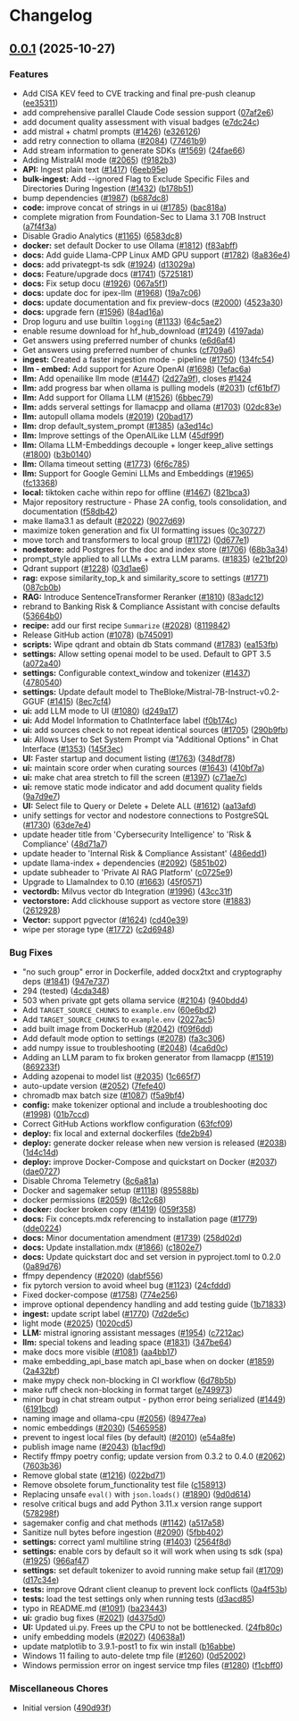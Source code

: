 # Changelog

## [0.0.1](https://github.com/GitSolved/Internal-Banking-Assistant/compare/v0.6.2...v0.0.1) (2025-10-27)


### Features

* Add CISA KEV feed to CVE tracking and final pre-push cleanup ([ee35311](https://github.com/GitSolved/Internal-Banking-Assistant/commit/ee353114ea28343cd386e6f278d5f35d3852257d))
* add comprehensive parallel Claude Code session support ([07af2e6](https://github.com/GitSolved/Internal-Banking-Assistant/commit/07af2e60019b04a26ebca01853d5b672fead716e))
* add document quality assessment with visual badges ([e7dc24c](https://github.com/GitSolved/Internal-Banking-Assistant/commit/e7dc24c226fe4dbf0806a4fc5459710f3182aa5a))
* add mistral + chatml prompts ([#1426](https://github.com/GitSolved/Internal-Banking-Assistant/issues/1426)) ([e326126](https://github.com/GitSolved/Internal-Banking-Assistant/commit/e326126d0d4cd7e46a79f080c442c86f6dd4d24b))
* add retry connection to ollama ([#2084](https://github.com/GitSolved/Internal-Banking-Assistant/issues/2084)) ([77461b9](https://github.com/GitSolved/Internal-Banking-Assistant/commit/77461b96cf2e18b88b592fff441206a49826db97))
* Add stream information to generate SDKs ([#1569](https://github.com/GitSolved/Internal-Banking-Assistant/issues/1569)) ([24fae66](https://github.com/GitSolved/Internal-Banking-Assistant/commit/24fae660e6913aac6b52745fb2c2fe128ba2eb79))
* Adding MistralAI mode ([#2065](https://github.com/GitSolved/Internal-Banking-Assistant/issues/2065)) ([f9182b3](https://github.com/GitSolved/Internal-Banking-Assistant/commit/f9182b3a86d88af7c699b41b3a5f21401117acfc))
* **API:** Ingest plain text ([#1417](https://github.com/GitSolved/Internal-Banking-Assistant/issues/1417)) ([6eeb95e](https://github.com/GitSolved/Internal-Banking-Assistant/commit/6eeb95ec7f17a618aaa47f5034ee5bccae02b667))
* **bulk-ingest:** Add --ignored Flag to Exclude Specific Files and Directories During Ingestion ([#1432](https://github.com/GitSolved/Internal-Banking-Assistant/issues/1432)) ([b178b51](https://github.com/GitSolved/Internal-Banking-Assistant/commit/b178b514519550e355baf0f4f3f6beb73dca7df2))
* bump dependencies ([#1987](https://github.com/GitSolved/Internal-Banking-Assistant/issues/1987)) ([b687dc8](https://github.com/GitSolved/Internal-Banking-Assistant/commit/b687dc852413404c52d26dcb94536351a63b169d))
* **code:** improve concat of strings in ui ([#1785](https://github.com/GitSolved/Internal-Banking-Assistant/issues/1785)) ([bac818a](https://github.com/GitSolved/Internal-Banking-Assistant/commit/bac818add51b104cda925b8f1f7b51448e935ca1))
* complete migration from Foundation-Sec to Llama 3.1 70B Instruct ([a7f4f3a](https://github.com/GitSolved/Internal-Banking-Assistant/commit/a7f4f3a275275d7b034fead7737c54dc93ddfac2))
* Disable Gradio Analytics ([#1165](https://github.com/GitSolved/Internal-Banking-Assistant/issues/1165)) ([6583dc8](https://github.com/GitSolved/Internal-Banking-Assistant/commit/6583dc84c082773443fc3973b1cdf8095fa3fec3))
* **docker:** set default Docker to use Ollama ([#1812](https://github.com/GitSolved/Internal-Banking-Assistant/issues/1812)) ([f83abff](https://github.com/GitSolved/Internal-Banking-Assistant/commit/f83abff8bc955a6952c92cc7bcb8985fcec93afa))
* **docs:** Add guide Llama-CPP Linux AMD GPU support ([#1782](https://github.com/GitSolved/Internal-Banking-Assistant/issues/1782)) ([8a836e4](https://github.com/GitSolved/Internal-Banking-Assistant/commit/8a836e4651543f099c59e2bf497ab8c55a7cd2e5))
* **docs:** add privategpt-ts sdk ([#1924](https://github.com/GitSolved/Internal-Banking-Assistant/issues/1924)) ([d13029a](https://github.com/GitSolved/Internal-Banking-Assistant/commit/d13029a046f6e19e8ee65bef3acd96365c738df2))
* **docs:** Feature/upgrade docs ([#1741](https://github.com/GitSolved/Internal-Banking-Assistant/issues/1741)) ([5725181](https://github.com/GitSolved/Internal-Banking-Assistant/commit/572518143ac46532382db70bed6f73b5082302c1))
* **docs:** Fix setup docu ([#1926](https://github.com/GitSolved/Internal-Banking-Assistant/issues/1926)) ([067a5f1](https://github.com/GitSolved/Internal-Banking-Assistant/commit/067a5f144ca6e605c99d7dbe9ca7d8207ac8808d))
* **docs:** update doc for ipex-llm ([#1968](https://github.com/GitSolved/Internal-Banking-Assistant/issues/1968)) ([19a7c06](https://github.com/GitSolved/Internal-Banking-Assistant/commit/19a7c065ef7f42b37f289dd28ac945f7afc0e73a))
* **docs:** update documentation and fix preview-docs ([#2000](https://github.com/GitSolved/Internal-Banking-Assistant/issues/2000)) ([4523a30](https://github.com/GitSolved/Internal-Banking-Assistant/commit/4523a30c8f004aac7a7ae224671e2c45ec0cb973))
* **docs:** upgrade fern ([#1596](https://github.com/GitSolved/Internal-Banking-Assistant/issues/1596)) ([84ad16a](https://github.com/GitSolved/Internal-Banking-Assistant/commit/84ad16af80191597a953248ce66e963180e8ddec))
* Drop loguru and use builtin `logging` ([#1133](https://github.com/GitSolved/Internal-Banking-Assistant/issues/1133)) ([64c5ae2](https://github.com/GitSolved/Internal-Banking-Assistant/commit/64c5ae214a9520151c9c2d52ece535867d799367))
* enable resume download for hf_hub_download ([#1249](https://github.com/GitSolved/Internal-Banking-Assistant/issues/1249)) ([4197ada](https://github.com/GitSolved/Internal-Banking-Assistant/commit/4197ada6267c822f32c1d7ba2be6e7ce145a3404))
* Get answers using preferred number of chunks ([e6d6af4](https://github.com/GitSolved/Internal-Banking-Assistant/commit/e6d6af4f824fe8fef375145813877ce39e521a02))
* Get answers using preferred number of chunks ([cf709a6](https://github.com/GitSolved/Internal-Banking-Assistant/commit/cf709a6b7a951fc333ef5a089b24179ca660469b))
* **ingest:** Created a faster ingestion mode - pipeline ([#1750](https://github.com/GitSolved/Internal-Banking-Assistant/issues/1750)) ([134fc54](https://github.com/GitSolved/Internal-Banking-Assistant/commit/134fc54d7d636be91680dc531f5cbe2c5892ac56))
* **llm - embed:** Add support for Azure OpenAI ([#1698](https://github.com/GitSolved/Internal-Banking-Assistant/issues/1698)) ([1efac6a](https://github.com/GitSolved/Internal-Banking-Assistant/commit/1efac6a3fe19e4d62325e2c2915cd84ea277f04f))
* **llm:** Add openailike llm mode ([#1447](https://github.com/GitSolved/Internal-Banking-Assistant/issues/1447)) ([2d27a9f](https://github.com/GitSolved/Internal-Banking-Assistant/commit/2d27a9f956d672cb1fe715cf0acdd35c37f378a5)), closes [#1424](https://github.com/GitSolved/Internal-Banking-Assistant/issues/1424)
* **llm:** add progress bar when ollama is pulling models ([#2031](https://github.com/GitSolved/Internal-Banking-Assistant/issues/2031)) ([cf61bf7](https://github.com/GitSolved/Internal-Banking-Assistant/commit/cf61bf780f8d122e4057d002abf03563bb45614a))
* **llm:** Add support for Ollama LLM ([#1526](https://github.com/GitSolved/Internal-Banking-Assistant/issues/1526)) ([6bbec79](https://github.com/GitSolved/Internal-Banking-Assistant/commit/6bbec79583b7f28d9bea4b39c099ebef149db843))
* **llm:** adds serveral settings for llamacpp and ollama ([#1703](https://github.com/GitSolved/Internal-Banking-Assistant/issues/1703)) ([02dc83e](https://github.com/GitSolved/Internal-Banking-Assistant/commit/02dc83e8e9f7ada181ff813f25051bbdff7b7c6b))
* **llm:** autopull ollama models ([#2019](https://github.com/GitSolved/Internal-Banking-Assistant/issues/2019)) ([20bad17](https://github.com/GitSolved/Internal-Banking-Assistant/commit/20bad17c9857809158e689e9671402136c1e3d84))
* **llm:** drop default_system_prompt ([#1385](https://github.com/GitSolved/Internal-Banking-Assistant/issues/1385)) ([a3ed14c](https://github.com/GitSolved/Internal-Banking-Assistant/commit/a3ed14c58f77351dbd5f8f2d7868d1642a44f017))
* **llm:** Improve settings of the OpenAILike LLM ([45df99f](https://github.com/GitSolved/Internal-Banking-Assistant/commit/45df99feb7eb308d7dd4770039814558b75d78ae))
* **llm:** Ollama LLM-Embeddings decouple + longer keep_alive settings ([#1800](https://github.com/GitSolved/Internal-Banking-Assistant/issues/1800)) ([b3b0140](https://github.com/GitSolved/Internal-Banking-Assistant/commit/b3b0140e244e7a313bfaf4ef10eb0f7e4192710e))
* **llm:** Ollama timeout setting ([#1773](https://github.com/GitSolved/Internal-Banking-Assistant/issues/1773)) ([6f6c785](https://github.com/GitSolved/Internal-Banking-Assistant/commit/6f6c785dac2bbad37d0b67fda215784298514d39))
* **llm:** Support for Google Gemini LLMs and Embeddings ([#1965](https://github.com/GitSolved/Internal-Banking-Assistant/issues/1965)) ([fc13368](https://github.com/GitSolved/Internal-Banking-Assistant/commit/fc13368bc72d1f4c27644677431420ed77731c03))
* **local:** tiktoken cache within repo for offline ([#1467](https://github.com/GitSolved/Internal-Banking-Assistant/issues/1467)) ([821bca3](https://github.com/GitSolved/Internal-Banking-Assistant/commit/821bca32e9ee7c909fd6488445ff6a04463bf91b))
* Major repository restructure - Phase 2A config, tools consolidation, and documentation ([f58db42](https://github.com/GitSolved/Internal-Banking-Assistant/commit/f58db42aaca3b0e71d498d58e0b2fa4bf971ef5e))
* make llama3.1 as default ([#2022](https://github.com/GitSolved/Internal-Banking-Assistant/issues/2022)) ([9027d69](https://github.com/GitSolved/Internal-Banking-Assistant/commit/9027d695c11fbb01e62424b855665de71d513417))
* maximize token generation and fix UI formatting issues ([0c30727](https://github.com/GitSolved/Internal-Banking-Assistant/commit/0c30727b5bee21614593ca234cd525e152f18489))
* move torch and transformers to local group ([#1172](https://github.com/GitSolved/Internal-Banking-Assistant/issues/1172)) ([0d677e1](https://github.com/GitSolved/Internal-Banking-Assistant/commit/0d677e10b970aec222ec04837d0f08f1631b6d4a))
* **nodestore:** add Postgres for the doc and index store ([#1706](https://github.com/GitSolved/Internal-Banking-Assistant/issues/1706)) ([68b3a34](https://github.com/GitSolved/Internal-Banking-Assistant/commit/68b3a34b032a08ca073a687d2058f926032495b3))
* prompt_style applied to all LLMs + extra LLM params. ([#1835](https://github.com/GitSolved/Internal-Banking-Assistant/issues/1835)) ([e21bf20](https://github.com/GitSolved/Internal-Banking-Assistant/commit/e21bf20c10938b24711d9f2c765997f44d7e02a9))
* Qdrant support ([#1228](https://github.com/GitSolved/Internal-Banking-Assistant/issues/1228)) ([03d1ae6](https://github.com/GitSolved/Internal-Banking-Assistant/commit/03d1ae6d70dffdd2411f0d4e92f65080fff5a6e2))
* **rag:** expose similarity_top_k and similarity_score to settings ([#1771](https://github.com/GitSolved/Internal-Banking-Assistant/issues/1771)) ([087cb0b](https://github.com/GitSolved/Internal-Banking-Assistant/commit/087cb0b7b74c3eb80f4f60b47b3a021c81272ae1))
* **RAG:** Introduce SentenceTransformer Reranker ([#1810](https://github.com/GitSolved/Internal-Banking-Assistant/issues/1810)) ([83adc12](https://github.com/GitSolved/Internal-Banking-Assistant/commit/83adc12a8ef0fa0c13a0dec084fa596445fc9075))
* rebrand to Banking Risk & Compliance Assistant with concise defaults ([53664b0](https://github.com/GitSolved/Internal-Banking-Assistant/commit/53664b07eb08f35e71ac6cdfade2e77521591cff))
* **recipe:** add our first recipe  `Summarize` ([#2028](https://github.com/GitSolved/Internal-Banking-Assistant/issues/2028)) ([8119842](https://github.com/GitSolved/Internal-Banking-Assistant/commit/8119842ae6f1f5ecfaf42b06fa0d1ffec675def4))
* Release GitHub action ([#1078](https://github.com/GitSolved/Internal-Banking-Assistant/issues/1078)) ([b745091](https://github.com/GitSolved/Internal-Banking-Assistant/commit/b7450911b25b0b70528fd4b620cffb90766e3448))
* **scripts:** Wipe qdrant and obtain db Stats command ([#1783](https://github.com/GitSolved/Internal-Banking-Assistant/issues/1783)) ([ea153fb](https://github.com/GitSolved/Internal-Banking-Assistant/commit/ea153fb92f1f61f64c0d04fff0048d4d00b6f8d0))
* **settings:** Allow setting openai model to be used. Default to GPT 3.5 ([a072a40](https://github.com/GitSolved/Internal-Banking-Assistant/commit/a072a40a7c987518b9e923fc82b40e9deaa197e4))
* **settings:** Configurable context_window and tokenizer ([#1437](https://github.com/GitSolved/Internal-Banking-Assistant/issues/1437)) ([4780540](https://github.com/GitSolved/Internal-Banking-Assistant/commit/47805408703c23f0fd5cab52338142c1886b450b))
* **settings:** Update default model to TheBloke/Mistral-7B-Instruct-v0.2-GGUF ([#1415](https://github.com/GitSolved/Internal-Banking-Assistant/issues/1415)) ([8ec7cf4](https://github.com/GitSolved/Internal-Banking-Assistant/commit/8ec7cf49f40701a4f2156c48eb2fad9fe6220629))
* **ui:** add LLM mode to UI ([#1080](https://github.com/GitSolved/Internal-Banking-Assistant/issues/1080)) ([d249a17](https://github.com/GitSolved/Internal-Banking-Assistant/commit/d249a17c330abd122e4988d35d94bcc2df980700))
* **ui:** Add Model Information to ChatInterface label ([f0b174c](https://github.com/GitSolved/Internal-Banking-Assistant/commit/f0b174c097c2d5e52deae8ef88de30a0d9013a38))
* **ui:** add sources check to not repeat identical sources ([#1705](https://github.com/GitSolved/Internal-Banking-Assistant/issues/1705)) ([290b9fb](https://github.com/GitSolved/Internal-Banking-Assistant/commit/290b9fb084632216300e89bdadbfeb0380724b12))
* **ui:** Allows User to Set System Prompt via "Additional Options" in Chat Interface ([#1353](https://github.com/GitSolved/Internal-Banking-Assistant/issues/1353)) ([145f3ec](https://github.com/GitSolved/Internal-Banking-Assistant/commit/145f3ec9f41c4def5abf4065a06fb0786e2d992a))
* **UI:** Faster startup and document listing ([#1763](https://github.com/GitSolved/Internal-Banking-Assistant/issues/1763)) ([348df78](https://github.com/GitSolved/Internal-Banking-Assistant/commit/348df781b51606b2f9810bcd46f850e54192fd16))
* **ui:** maintain score order when curating sources ([#1643](https://github.com/GitSolved/Internal-Banking-Assistant/issues/1643)) ([410bf7a](https://github.com/GitSolved/Internal-Banking-Assistant/commit/410bf7a71f17e77c4aec723ab80c233b53765964))
* **ui:** make chat area stretch to fill the screen ([#1397](https://github.com/GitSolved/Internal-Banking-Assistant/issues/1397)) ([c71ae7c](https://github.com/GitSolved/Internal-Banking-Assistant/commit/c71ae7cee92463bbc5ea9c434eab9f99166e1363))
* **ui:** remove static mode indicator and add document quality fields ([9a7d9e7](https://github.com/GitSolved/Internal-Banking-Assistant/commit/9a7d9e72712c2f91db2a630b31419f6d45ea3110))
* **UI:** Select file to Query or Delete + Delete ALL ([#1612](https://github.com/GitSolved/Internal-Banking-Assistant/issues/1612)) ([aa13afd](https://github.com/GitSolved/Internal-Banking-Assistant/commit/aa13afde07122f2ddda3942f630e5cadc7e4e1ee))
* unify settings for vector and nodestore connections to PostgreSQL ([#1730](https://github.com/GitSolved/Internal-Banking-Assistant/issues/1730)) ([63de7e4](https://github.com/GitSolved/Internal-Banking-Assistant/commit/63de7e4930ac90dd87620225112a22ffcbbb31ee))
* update header title from 'Cybersecurity Intelligence' to 'Risk & Compliance' ([48d71a7](https://github.com/GitSolved/Internal-Banking-Assistant/commit/48d71a77bd8968c99e2787b74e20867d3dfd367e))
* update header to 'Internal Risk & Compliance Assistant' ([486edd1](https://github.com/GitSolved/Internal-Banking-Assistant/commit/486edd111d84282fbd3ef24458440a372b81ee0e))
* update llama-index + dependencies ([#2092](https://github.com/GitSolved/Internal-Banking-Assistant/issues/2092)) ([5851b02](https://github.com/GitSolved/Internal-Banking-Assistant/commit/5851b02378313f3dba315e0251cfd421af79dae6))
* update subheader to 'Private AI RAG Platform' ([c0725e9](https://github.com/GitSolved/Internal-Banking-Assistant/commit/c0725e97c9b3696a5a03216efd236cbbce762fb1))
* Upgrade to LlamaIndex to 0.10 ([#1663](https://github.com/GitSolved/Internal-Banking-Assistant/issues/1663)) ([45f0571](https://github.com/GitSolved/Internal-Banking-Assistant/commit/45f05711eb71ffccdedb26f37e680ced55795d44))
* **vectordb:** Milvus vector db Integration ([#1996](https://github.com/GitSolved/Internal-Banking-Assistant/issues/1996)) ([43cc31f](https://github.com/GitSolved/Internal-Banking-Assistant/commit/43cc31f74015f8d8fcbf7a8ea7d7d9ecc66cf8c9))
* **vectorstore:** Add clickhouse support as vectore store ([#1883](https://github.com/GitSolved/Internal-Banking-Assistant/issues/1883)) ([2612928](https://github.com/GitSolved/Internal-Banking-Assistant/commit/26129288394c7483e6fc0496a11dc35679528cc1))
* **Vector:** support pgvector ([#1624](https://github.com/GitSolved/Internal-Banking-Assistant/issues/1624)) ([cd40e39](https://github.com/GitSolved/Internal-Banking-Assistant/commit/cd40e3982b780b548b9eea6438c759f1c22743a8))
* wipe per storage type ([#1772](https://github.com/GitSolved/Internal-Banking-Assistant/issues/1772)) ([c2d6948](https://github.com/GitSolved/Internal-Banking-Assistant/commit/c2d694852b4696834962a42fde047b728722ad74))


### Bug Fixes

* "no such group" error in Dockerfile, added docx2txt and cryptography deps ([#1841](https://github.com/GitSolved/Internal-Banking-Assistant/issues/1841)) ([947e737](https://github.com/GitSolved/Internal-Banking-Assistant/commit/947e737f300adf621d2261d527192f36f3387f8e))
* 294 (tested) ([4cda348](https://github.com/GitSolved/Internal-Banking-Assistant/commit/4cda348cf87f56ff237e376b03732b1b47a99215))
* 503 when private gpt gets ollama service ([#2104](https://github.com/GitSolved/Internal-Banking-Assistant/issues/2104)) ([940bdd4](https://github.com/GitSolved/Internal-Banking-Assistant/commit/940bdd49af14d9c1e7fd4af54f12648b5fc1f9c0))
* Add `TARGET_SOURCE_CHUNKS` to `example.env` ([60e6bd2](https://github.com/GitSolved/Internal-Banking-Assistant/commit/60e6bd25eb7e54a6d62ab0a9642c09170c1729e3))
* Add `TARGET_SOURCE_CHUNKS` to `example.env` ([2027ac5](https://github.com/GitSolved/Internal-Banking-Assistant/commit/2027ac563b6606199563632191b65f5105af8ebe))
* add built image from DockerHub ([#2042](https://github.com/GitSolved/Internal-Banking-Assistant/issues/2042)) ([f09f6dd](https://github.com/GitSolved/Internal-Banking-Assistant/commit/f09f6dd2553077d4566dbe6b48a450e05c2f049e))
* Add default mode option to settings ([#2078](https://github.com/GitSolved/Internal-Banking-Assistant/issues/2078)) ([fa3c306](https://github.com/GitSolved/Internal-Banking-Assistant/commit/fa3c30661d2ab04634361e20e7819365e3dd351a))
* add numpy issue to troubleshooting ([#2048](https://github.com/GitSolved/Internal-Banking-Assistant/issues/2048)) ([4ca6d0c](https://github.com/GitSolved/Internal-Banking-Assistant/commit/4ca6d0cb556be7a598f7d3e3b00d2a29214ee1e8))
* Adding an LLM param to fix broken generator from llamacpp ([#1519](https://github.com/GitSolved/Internal-Banking-Assistant/issues/1519)) ([869233f](https://github.com/GitSolved/Internal-Banking-Assistant/commit/869233f0e4f03dc23e5fae43cf7cb55350afdee9))
* Adding azopenai to model list ([#2035](https://github.com/GitSolved/Internal-Banking-Assistant/issues/2035)) ([1c665f7](https://github.com/GitSolved/Internal-Banking-Assistant/commit/1c665f7900658144f62814b51f6e3434a6d7377f))
* auto-update version ([#2052](https://github.com/GitSolved/Internal-Banking-Assistant/issues/2052)) ([7fefe40](https://github.com/GitSolved/Internal-Banking-Assistant/commit/7fefe408b4267684c6e3c1a43c5dc2b73ec61fe4))
* chromadb max batch size ([#1087](https://github.com/GitSolved/Internal-Banking-Assistant/issues/1087)) ([f5a9bf4](https://github.com/GitSolved/Internal-Banking-Assistant/commit/f5a9bf4e374b2d4c76438cf8a97cccf222ec8e6f))
* **config:** make tokenizer optional and include a troubleshooting doc ([#1998](https://github.com/GitSolved/Internal-Banking-Assistant/issues/1998)) ([01b7ccd](https://github.com/GitSolved/Internal-Banking-Assistant/commit/01b7ccd0648be032846647c9a184925d3682f612))
* Correct GitHub Actions workflow configuration ([63fcf09](https://github.com/GitSolved/Internal-Banking-Assistant/commit/63fcf098779e4b5d7a37dfef7ede436a79a51c46))
* **deploy:** fix local and external dockerfiles ([fde2b94](https://github.com/GitSolved/Internal-Banking-Assistant/commit/fde2b942bc03688701ed563be6d7d597c75e4e4e))
* **deploy:** generate docker release when new version is released ([#2038](https://github.com/GitSolved/Internal-Banking-Assistant/issues/2038)) ([1d4c14d](https://github.com/GitSolved/Internal-Banking-Assistant/commit/1d4c14d7a3c383c874b323d934be01afbaca899e))
* **deploy:** improve Docker-Compose and quickstart on Docker ([#2037](https://github.com/GitSolved/Internal-Banking-Assistant/issues/2037)) ([dae0727](https://github.com/GitSolved/Internal-Banking-Assistant/commit/dae0727a1b4abd35d2b0851fe30e0a4ed67e0fbb))
* Disable Chroma Telemetry ([8c6a81a](https://github.com/GitSolved/Internal-Banking-Assistant/commit/8c6a81a07fc9c800d53f62a33f5ae3b5247a22a6))
* Docker and sagemaker setup ([#1118](https://github.com/GitSolved/Internal-Banking-Assistant/issues/1118)) ([895588b](https://github.com/GitSolved/Internal-Banking-Assistant/commit/895588b82a06c2bc71a9e22fb840c7f6442a3b5b))
* docker permissions ([#2059](https://github.com/GitSolved/Internal-Banking-Assistant/issues/2059)) ([8c12c68](https://github.com/GitSolved/Internal-Banking-Assistant/commit/8c12c6830b37851cccb3fea75faa820fce49284a))
* **docker:** docker broken copy ([#1419](https://github.com/GitSolved/Internal-Banking-Assistant/issues/1419)) ([059f358](https://github.com/GitSolved/Internal-Banking-Assistant/commit/059f35840adbc3fb93d847d6decf6da32d08670c))
* **docs:** Fix concepts.mdx referencing to installation page ([#1779](https://github.com/GitSolved/Internal-Banking-Assistant/issues/1779)) ([dde0224](https://github.com/GitSolved/Internal-Banking-Assistant/commit/dde02245bcd51a7ede7b6789c82ae217cac53d92))
* **docs:** Minor documentation amendment ([#1739](https://github.com/GitSolved/Internal-Banking-Assistant/issues/1739)) ([258d02d](https://github.com/GitSolved/Internal-Banking-Assistant/commit/258d02d87c5cb81d6c3a6f06aa69339b670dffa9))
* **docs:** Update installation.mdx ([#1866](https://github.com/GitSolved/Internal-Banking-Assistant/issues/1866)) ([c1802e7](https://github.com/GitSolved/Internal-Banking-Assistant/commit/c1802e7cf0e56a2603213ec3b6a4af8fadb8a17a))
* **docs:** Update quickstart doc and set version in pyproject.toml to 0.2.0 ([0a89d76](https://github.com/GitSolved/Internal-Banking-Assistant/commit/0a89d76cc5ed4371ffe8068858f23dfbb5e8cc37))
* ffmpy dependency ([#2020](https://github.com/GitSolved/Internal-Banking-Assistant/issues/2020)) ([dabf556](https://github.com/GitSolved/Internal-Banking-Assistant/commit/dabf556dae9cb00fe0262270e5138d982585682e))
* fix pytorch version to avoid wheel bug ([#1123](https://github.com/GitSolved/Internal-Banking-Assistant/issues/1123)) ([24cfddd](https://github.com/GitSolved/Internal-Banking-Assistant/commit/24cfddd60f74aadd2dade4c63f6012a2489938a1))
* Fixed docker-compose ([#1758](https://github.com/GitSolved/Internal-Banking-Assistant/issues/1758)) ([774e256](https://github.com/GitSolved/Internal-Banking-Assistant/commit/774e2560520dc31146561d09a2eb464c68593871))
* improve optional dependency handling and add testing guide ([1b71833](https://github.com/GitSolved/Internal-Banking-Assistant/commit/1b718337e389127704f3c2c39055e1855678d9d1))
* **ingest:** update script label ([#1770](https://github.com/GitSolved/Internal-Banking-Assistant/issues/1770)) ([7d2de5c](https://github.com/GitSolved/Internal-Banking-Assistant/commit/7d2de5c96fd42e339b26269b3155791311ef1d08))
* light mode ([#2025](https://github.com/GitSolved/Internal-Banking-Assistant/issues/2025)) ([1020cd5](https://github.com/GitSolved/Internal-Banking-Assistant/commit/1020cd53288af71a17882781f392512568f1b846))
* **LLM:** mistral ignoring assistant messages ([#1954](https://github.com/GitSolved/Internal-Banking-Assistant/issues/1954)) ([c7212ac](https://github.com/GitSolved/Internal-Banking-Assistant/commit/c7212ac7cc891f9e3c713cc206ae9807c5dfdeb6))
* **llm:** special tokens and leading space ([#1831](https://github.com/GitSolved/Internal-Banking-Assistant/issues/1831)) ([347be64](https://github.com/GitSolved/Internal-Banking-Assistant/commit/347be643f7929c56382a77c3f45f0867605e0e0a))
* make docs more visible ([#1081](https://github.com/GitSolved/Internal-Banking-Assistant/issues/1081)) ([aa4bb17](https://github.com/GitSolved/Internal-Banking-Assistant/commit/aa4bb17a2e6a797b450fa11a45e0b0528b8efecf))
* make embedding_api_base match api_base when on docker ([#1859](https://github.com/GitSolved/Internal-Banking-Assistant/issues/1859)) ([2a432bf](https://github.com/GitSolved/Internal-Banking-Assistant/commit/2a432bf9c5582a94eb4052b1e80cabdb118d298e))
* make mypy check non-blocking in CI workflow ([6d78b5b](https://github.com/GitSolved/Internal-Banking-Assistant/commit/6d78b5bfe6868fcf4874c0eea2c456db06a15005))
* make ruff check non-blocking in format target ([e749973](https://github.com/GitSolved/Internal-Banking-Assistant/commit/e7499730c84e2e53cac75f0ad72d5d2d7116d531))
* minor bug in chat stream output - python error being serialized ([#1449](https://github.com/GitSolved/Internal-Banking-Assistant/issues/1449)) ([6191bcd](https://github.com/GitSolved/Internal-Banking-Assistant/commit/6191bcdbd6e92b6f4d5995967dc196c9348c5954))
* naming image and ollama-cpu ([#2056](https://github.com/GitSolved/Internal-Banking-Assistant/issues/2056)) ([89477ea](https://github.com/GitSolved/Internal-Banking-Assistant/commit/89477ea9d3a83181b0222b732a81c71db9edf142))
* nomic embeddings ([#2030](https://github.com/GitSolved/Internal-Banking-Assistant/issues/2030)) ([5465958](https://github.com/GitSolved/Internal-Banking-Assistant/commit/54659588b5b109a3dd17cca835e275240464d275))
* prevent to ingest local files (by default) ([#2010](https://github.com/GitSolved/Internal-Banking-Assistant/issues/2010)) ([e54a8fe](https://github.com/GitSolved/Internal-Banking-Assistant/commit/e54a8fe0433252808d0a60f6a08a43c9f5a42f3b))
* publish image name ([#2043](https://github.com/GitSolved/Internal-Banking-Assistant/issues/2043)) ([b1acf9d](https://github.com/GitSolved/Internal-Banking-Assistant/commit/b1acf9dc2cbca2047cd0087f13254ff5cda6e570))
* Rectify ffmpy poetry config; update version from 0.3.2 to 0.4.0 ([#2062](https://github.com/GitSolved/Internal-Banking-Assistant/issues/2062)) ([7603b36](https://github.com/GitSolved/Internal-Banking-Assistant/commit/7603b3627d91aed1cce2e1ae407fec11ca1ad132))
* Remove global state ([#1216](https://github.com/GitSolved/Internal-Banking-Assistant/issues/1216)) ([022bd71](https://github.com/GitSolved/Internal-Banking-Assistant/commit/022bd718e3dfc197027b1e24fb97e5525b186db4))
* Remove obsolete forum_functionality test file ([c158913](https://github.com/GitSolved/Internal-Banking-Assistant/commit/c15891347e09d8bb0539f1e9cd5346a975375316))
* Replacing unsafe `eval()` with `json.loads()` ([#1890](https://github.com/GitSolved/Internal-Banking-Assistant/issues/1890)) ([9d0d614](https://github.com/GitSolved/Internal-Banking-Assistant/commit/9d0d614706581a8bfa57db45f62f84ab23d26f15))
* resolve critical bugs and add Python 3.11.x version range support ([578298f](https://github.com/GitSolved/Internal-Banking-Assistant/commit/578298f6ff00313a2af68a629e3c74caf9e176fd))
* sagemaker config and chat methods ([#1142](https://github.com/GitSolved/Internal-Banking-Assistant/issues/1142)) ([a517a58](https://github.com/GitSolved/Internal-Banking-Assistant/commit/a517a588c4927aa5c5c2a93e4f82a58f0599d251))
* Sanitize null bytes before ingestion ([#2090](https://github.com/GitSolved/Internal-Banking-Assistant/issues/2090)) ([5fbb402](https://github.com/GitSolved/Internal-Banking-Assistant/commit/5fbb402477c41e09f56a3e5adc32f316341772bf))
* **settings:** correct yaml multiline string ([#1403](https://github.com/GitSolved/Internal-Banking-Assistant/issues/1403)) ([2564f8d](https://github.com/GitSolved/Internal-Banking-Assistant/commit/2564f8d2bb8c4332a6a0ab6d722a2ac15006b85f))
* **settings:** enable cors by default so it will work when using ts sdk (spa) ([#1925](https://github.com/GitSolved/Internal-Banking-Assistant/issues/1925)) ([966af47](https://github.com/GitSolved/Internal-Banking-Assistant/commit/966af4771dbe5cf3fdf554b5fdf8f732407859c4))
* **settings:** set default tokenizer to avoid running make setup fail ([#1709](https://github.com/GitSolved/Internal-Banking-Assistant/issues/1709)) ([d17c34e](https://github.com/GitSolved/Internal-Banking-Assistant/commit/d17c34e81a84518086b93605b15032e2482377f7))
* **tests:** improve Qdrant client cleanup to prevent lock conflicts ([0a4f53b](https://github.com/GitSolved/Internal-Banking-Assistant/commit/0a4f53b1de9e23a87e310bb49d29fb9c4fd238ef))
* **tests:** load the test settings only when running tests ([d3acd85](https://github.com/GitSolved/Internal-Banking-Assistant/commit/d3acd85fe34030f8cfd7daf50b30c534087bdf2b))
* typo in README.md ([#1091](https://github.com/GitSolved/Internal-Banking-Assistant/issues/1091)) ([ba23443](https://github.com/GitSolved/Internal-Banking-Assistant/commit/ba23443a70d323cd4f9a242b33fd9dce1bacd2db))
* **ui:** gradio bug fixes ([#2021](https://github.com/GitSolved/Internal-Banking-Assistant/issues/2021)) ([d4375d0](https://github.com/GitSolved/Internal-Banking-Assistant/commit/d4375d078f18ba53562fd71651159f997fff865f))
* **UI:** Updated ui.py. Frees up the CPU to not be bottlenecked. ([24fb80c](https://github.com/GitSolved/Internal-Banking-Assistant/commit/24fb80ca38f21910fe4fd81505d14960e9ed4faa))
* unify embedding models ([#2027](https://github.com/GitSolved/Internal-Banking-Assistant/issues/2027)) ([40638a1](https://github.com/GitSolved/Internal-Banking-Assistant/commit/40638a18a5713d60fec8fe52796dcce66d88258c))
* update matplotlib to 3.9.1-post1 to fix win install ([b16abbe](https://github.com/GitSolved/Internal-Banking-Assistant/commit/b16abbefe49527ac038d235659854b98345d5387))
* Windows 11 failing to auto-delete tmp file ([#1260](https://github.com/GitSolved/Internal-Banking-Assistant/issues/1260)) ([0d52002](https://github.com/GitSolved/Internal-Banking-Assistant/commit/0d520026a3d5b08a9b8487be992d3095b21e710c))
* Windows permission error on ingest service tmp files ([#1280](https://github.com/GitSolved/Internal-Banking-Assistant/issues/1280)) ([f1cbff0](https://github.com/GitSolved/Internal-Banking-Assistant/commit/f1cbff0fb7059432d9e71473cbdd039032dab60d))


### Miscellaneous Chores

* Initial version ([490d93f](https://github.com/GitSolved/Internal-Banking-Assistant/commit/490d93fdc1977443c92f6c42e57a1c585aa59430))
